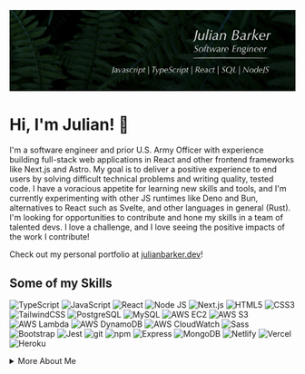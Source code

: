 ![banner-photo](./banner-photo.png)

# Hi, I'm Julian! 🦖

I'm a software engineer and prior U.S. Army Officer with experience building full-stack web applications in React and other frontend frameworks like Next.js and Astro. My goal is to deliver a positive experience to end users by solving difficult technical problems and writing quality, tested code. I have a voracious appetite for learning new skills and tools, and I'm currently experimenting with other JS runtimes like Deno and Bun, alternatives to React such as Svelte, and other languages in general (Rust). I'm looking for opportunities to contribute and hone my skills in a team of talented devs. I love a challenge, and I love seeing the positive impacts of the work I contribute!

Check out my personal portfolio at [julianbarker.dev](https://julianbarker.dev)!

## Some of my Skills
<p>
  <img alt="TypeScript" src="https://img.shields.io/badge/-TypeScript-94001f?style=flat-square&logo=typescript&logoColor=white" />
  <img alt="JavaScript" src="https://img.shields.io/badge/-JavaScript-901516?style=flat-square&logo=javascript&logoColor=white" />
  <img alt="React" src="https://img.shields.io/badge/-React-8b210c?style=flat-square&logo=react&logoColor=white" />
  <img alt="Node JS" src="https://img.shields.io/badge/-NodeJS-852a02?style=flat-square&logo=Node.js&logoColor=white" />
  <img alt="Next.js" src="https://img.shields.io/badge/-NextJS-7f3200?style=flat-square&logo=nextjs&logoColor=white" />
  <img alt="HTML5" src="https://img.shields.io/badge/-HTML5-793900?style=flat-square&logo=html5&logoColor=white" />
  <img alt="CSS3" src="https://img.shields.io/badge/-CSS3-723e00?style=flat-square&logo=css3&logoColor=white" />
  <img alt="TailwindCSS" src="https://img.shields.io/badge/-TailwindCSS-6b4300?style=flat-square&logo=tailwindcss&logoColor=white" />
  <img alt="PostgreSQL" src="https://img.shields.io/badge/-PostgreSQL-644800?style=flat-square&logo=postgresql&logoColor=white" />
  <img alt="MySQL" src="https://img.shields.io/badge/-MySQL-5d4b00?style=flat-square&logo=mysql&logoColor=white" />
  <img alt="AWS EC2" src="https://img.shields.io/badge/-AmazonEC2-564f00?style=flat-square&logo=amazonec2&logoColor=white" />
  <img alt="AWS S3" src="https://img.shields.io/badge/-AmazonS3-4f5100?style=flat-square&logo=amazons3&logoColor=white" />
  <img alt="AWS Lambda" src="https://img.shields.io/badge/-Lambda-485403?style=flat-square&logo=amazonlambda&logoColor=white" />
  <img alt="AWS DynamoDB" src="https://img.shields.io/badge/-DynamoDB-41560d?style=flat-square&logo=amazondynamodb&logoColor=white" />
  <img alt="AWS CloudWatch" src="https://img.shields.io/badge/-CloudWatch-3a5817?style=flat-square&logo=amazoncloudwatch&logoColor=white" />
  <img alt="Sass" src="https://img.shields.io/badge/-Sass-335a20?style=flat-square&logo=sass&logoColor=white" />
  <img alt="Bootstrap" src="https://img.shields.io/badge/-Bootstrap-2b5b29?style=flat-square&logo=bootstrap&logoColor=white" />
  <img alt="Jest" src="https://img.shields.io/badge/-Jest-245c31?style=flat-square&logo=react&logoColor=white" />
  <img alt="git" src="https://img.shields.io/badge/-Git-1c5d39?style=flat-square&logo=git&logoColor=white" />
  <img alt="npm" src="https://img.shields.io/badge/-NPM-135e40?style=flat-square&logo=npm&logoColor=white" />
  <img alt="Express" src="https://img.shields.io/badge/-Express-085f47?style=flat-square&logo=express&logoColor=white" /> 
  <img alt="MongoDB" src="https://img.shields.io/badge/-MongoDB-005f4e?style=flat-square&logo=mongodb&logoColor=white" />
  <img alt="Netlify" src="https://img.shields.io/badge/-Netlify-006054?style=flat-square&logo=netlify&logoColor=white" />
  <img alt="Vercel" src="https://img.shields.io/badge/-Vercel-00605a?style=flat-square&logo=vercel&logoColor=white" />
  <img alt="Heroku" src="https://img.shields.io/badge/-Heroku-00605f?style=flat-square&logo=heroku&logoColor=white" />
</p>

<details>
<summary>More About Me</summary>

I grew up in southwest Connecticut with my parents and brother. I was always interested in technology and science, but never broke into the self-taught coder life in my youth. After high school, I attended the United States Military Academy, through which I commissioned in 2016 as an Infantry Officer in the US Army, also earning my Bachelors of Science in electrical engineering. I graduated the US Army Ranger School in 2017 and spent the following 5 years in various leadership roles that taught me a lot about leading teams of people, managing valuable resources, and budgeting the most precious commodity of all: time. 

In my free time, I love to be outdoors, and have recently taken to hunting. Though it's something that never interested me until recently, I've found it fosters a deep connection with nature and the wilderness, while also engaging me both mentally and physically. I also love to surf, SCUBA dive, climb, hike, camp, and more.

  </details>




<!---
julian-barker/julian-barker is a ✨ special ✨ repository because its `README.md` (this file) appears on your GitHub profile.
You can click the Preview link to take a look at your changes.
--->
